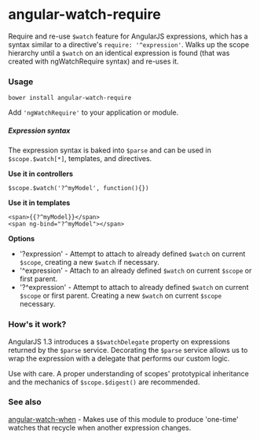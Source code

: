 angular-watch-require
=============
Require and re-use ```$watch``` feature for AngularJS expressions, which has a syntax similar to a directive's ```require: '^expression'```. Walks up the scope hierarchy until a ```$watch``` on an identical expression is found (that was created with ngWatchRequire syntax)  and re-uses it.

### Usage

```bower install angular-watch-require```

Add ```'ngWatchRequire'``` to your application or module.

##### Expression syntax
The expression syntax is baked into ```$parse``` and can be used in ```$scope.$watch[*]```, templates, and directives.

**Use it in controllers**
```
$scope.$watch('?^myModel', function(){})
```

**Use it in templates**
```
<span>{{?^myModel}}</span>
<span ng-bind="?^myModel"></span>
```

**Options**

* '?expression' - Attempt to attach to already defined ```$watch``` on current ```$scope```, creating a new ```$watch``` if necessary.
* '^expression' - Attach to an already defined ```$watch``` on current ```$scope``` or first parent.
* '?^expression' - Attempt to attach to already defined ```$watch``` on current ```$scope``` or first parent. Creating a new ```$watch``` on current ```$scope``` necessary.

### How's it work?
AngularJS 1.3 introduces a ```$$watchDelegate``` property on expressions returned by the ```$parse``` service. Decorating the ```$parse``` service allows us to wrap the expression with a delegate that performs our custom logic.

Use with care. A proper understanding of scopes' prototypical inheritance and the mechanics of ```$scope.$digest()``` are recommended.

### See also
[angular-watch-when](https://github.com/pcw216/angular-watch-when) - Makes use of this module to produce 'one-time' watches that recycle when another expression changes.

